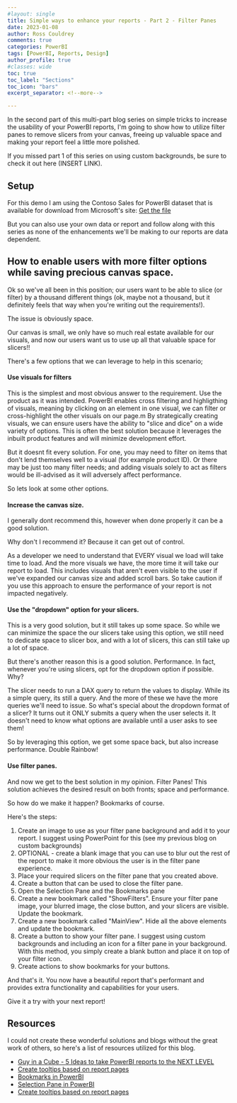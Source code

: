 ```yaml
---
#layout: single
title: Simple ways to enhance your reports - Part 2 - Filter Panes
date: 2023-01-08
author: Ross Couldrey
comments: true
categories: PowerBI
tags: [PowerBI, Reports, Design]
author_profile: true
#classes: wide
toc: true
toc_label: "Sections"
toc_icon: "bars"
excerpt_separator: <!--more-->

---
```


In the second part of this multi-part blog series on simple tricks to increase the usability of your PowerBI reports, I'm going to show how to utilize filter panes to remove slicers from your canvas, freeing up valuable space and making your report feel a little more polished.

<!--more-->

If you missed part 1 of this series on using custom backgrounds, be sure to check it out here (INSERT LINK).

## Setup
For this demo I am using the Contoso Sales for PowerBI dataset that is available for download from Microsoft's site:
<a href = "https://www.microsoft.com/en-us/download/details.aspx?id=46801" class="btn btn--info"> Get the file </a>

But you can also use your own data or report and follow along with this series as none of the enhancements we'll be making to our reports are data dependent.

## How to enable users with more filter options while saving precious canvas space.

Ok so we've all been in this position; our users want to be able to slice (or filter) by a thousand different things (ok, maybe not a thousand, but it definitely feels that way when you're writing out the requirements!).  

The issue is obviously space.  

Our canvas is small, we only have so much real estate available for our visuals, and now our users want us to use up all that valuable space for slicers!!  

There's a few options that we can leverage to help in this scenario;

#### Use visuals for filters
This is the simplest and most obvious answer to the requirement.  Use the product as it was intended.  PowerBI enables cross filtering and highligthing of visuals, meaning by clicking on an element in one visual, we can filter or cross-highlight the other visuals on our page.m  By strategically creating visuals, we can ensure users have the ability to "slice and dice" on a wide variety of options.  This is often the best solution because it leverages the inbuilt product features and will minimize development effort.

But it doesnt fit every solution.  For one, you may need to filter on items that don't lend themselves well to a visual (for example product ID).  Or there may be just too many filter needs; and adding visuals solely to act as filters would be ill-advised as it will adversely affect performance.

So lets look at some other options.

#### Increase the canvas size.  
I generally dont recommend this, however when done properly it can be a good solution.  

Why don't I recommend it?  Because it can get out of control.  

As a developer we need to understand that EVERY visual we load will take time to load.  And the more visuals we have, the more time it will take our report to load.  This includes visuals that aren't even visible to the user if we've expanded our canvas size and added scroll bars.  So take caution if you use this approach to ensure the performance of your report is not impacted negatively.

#### Use the "dropdown" option for your slicers.
This is a very good solution, but it still takes up some space.  So while we can minimize the space the our slicers take using this option, we still need to dedicate space to slicer box, and with a lot of slicers, this can still take up a lot of space.

But there's another reason this is a good solution.  Performance.  In fact, whenever you're using slicers, opt for the dropdown option if possible.  Why?

The slicer needs to run a DAX query to return the values to display.  While its a simple query, its still a query.  And the more of these we have the more queries we'll need to issue.  So what's special about the dropdown format of a slicer?  It turns out it ONLY submits a query when the user selects it.  It doesn't need to know what options are available until a user asks to see them!

So by leveraging this option, we get some space back, but also increase performance.  Double Rainbow!

#### Use filter panes.
And now we get to the best solution in my opinion.  Filter Panes!  This solution achieves the desired result on both fronts; space and performance.

So how do we make it happen?  Bookmarks of course.

Here's the steps:

1. Create an image to use as your filter pane background and add it to your report.  I suggest using PowerPoint for this (see my previous blog on custom backgrounds)
2. OPTIONAL - create a blank image that you can use to blur out the rest of the report to make it more obvious the user is in the filter pane experience.
3. Place your required slicers on the filter pane that you created above.
4. Create a button that can be used to close the filter pane.
5. Open the Selection Pane and the Bookmarks pane
6. Create a new bookmark called "ShowFilters".  Ensure your filter pane image, your blurred image, the close button, and your slicers are visible.  Update the bookmark.
7. Create a new bookmark called "MainView".  Hide all the above elements and update the bookmark.
8. Create a button to show your filter pane.  I suggest using custom backgrounds and including an icon for a filter pane in your background. With this method, you simply create a blank button and place it on top of your filter icon.
9. Create actions to show bookmarks for your buttons.


And that's it.  You now have a beautiful report that's performant and provides extra functionality and capabilities for your users.

Give it a try with your next report!

## Resources

I could not create these wonderful solutions and blogs without the great work of others, so here's a list of resources utilized for this blog.

- [Guy in a Cube - 5 Ideas to take PowerBI reports to the NEXT LEVEL](https://www.youtube.com/watch?v=k9LGRfREuIk)
- [Create tooltips based on report pages](https://learn.microsoft.com/en-us/power-bi/create-reports/desktop-tooltips?tabs=powerbi-desktop)
- [Bookmarks in PowerBI](https://learn.microsoft.com/en-us/power-bi/create-reports/desktop-bookmarks?tabs=powerbi-desktop)
- [Selection Pane in PowerBI](https://learn.microsoft.com/en-us/power-bi/create-reports/power-bi-report-display-settings?tabs=powerbi-desktop#page-view-settings)
- [Create tooltips based on report pages](https://learn.microsoft.com/en-us/power-bi/create-reports/desktop-tooltips?tabs=powerbi-desktop)